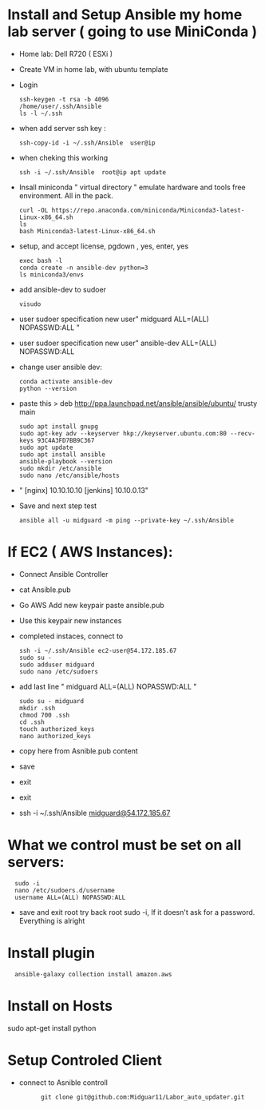 # Install and Setup Ansible my home lab server ( going to use MiniConda )

- Home lab: Dell R720 ( ESXi )
- Create VM in home lab, with ubuntu template
- Login

      ssh-keygen -t rsa -b 4096
      /home/user/.ssh/Ansible
      ls -l ~/.ssh

- when add server ssh key :

      ssh-copy-id -i ~/.ssh/Ansible  user@ip

- when cheking this working

      ssh -i ~/.ssh/Ansible  root@ip apt update

- Insall miniconda  " virtual directory " emulate hardware and tools free environment. All in the pack.

      curl -OL https://repo.anaconda.com/miniconda/Miniconda3-latest-Linux-x86_64.sh
      ls
      bash Miniconda3-latest-Linux-x86_64.sh

- setup, and accept license, pgdown , yes, enter, yes
      
      exec bash -l
      conda create -n ansible-dev python=3 
      ls miniconda3/envs

- add ansible-dev to sudoer
      
      visudo

- user sudoer specification new user" midguard ALL=(ALL) NOPASSWD:ALL "
 - user sudoer specification new user" ansible-dev ALL=(ALL) NOPASSWD:ALL

- change user ansible dev: 

      conda activate ansible-dev
      python --version

- paste this > deb http://ppa.launchpad.net/ansible/ansible/ubuntu/ trusty main

      sudo apt install gnupg
      sudo apt-key adv --keyserver hkp://keyserver.ubuntu.com:80 --recv-keys 93C4A3FD7BB9C367
      sudo apt update 
      sudo apt install ansible
      ansible-playbook --version
      sudo mkdir /etc/ansible
      sudo nano /etc/ansible/hosts

- " [nginx]
10.10.10.10
[jenkins]
10.10.0.13"

- Save and next step test

      ansible all -u midguard -m ping --private-key ~/.ssh/Ansible

# If EC2 ( AWS Instances):

- Connect Ansible Controller
- cat Ansible.pub
- Go AWS Add new keypair paste ansible.pub
- Use this keypair new instances
- completed instaces, connect to

      ssh -i ~/.ssh/Ansible ec2-user@54.172.185.67
      sudo su -
      sudo adduser midguard
      sudo nano /etc/sudoers

- add last line " midguard ALL=(ALL) NOPASSWD:ALL  "

      sudo su - midguard
      mkdir .ssh
      chmod 700 .ssh
      cd .ssh
      touch authorized_keys
      nano authorized_keys

- copy here from Asnible.pub content
- save
- exit
- exit
- ssh -i ~/.ssh/Ansible midguard@54.172.185.67

# What we control must be set on all servers:

      sudo -i
      nano /etc/sudoers.d/username
      username ALL=(ALL) NOPASSWD:ALL
      
  - save and exit root try back root sudo -i, If it doesn't ask for a password. Everything is alright


# Install plugin

      ansible-galaxy collection install amazon.aws

# Install on Hosts

sudo apt-get install python

# Setup Controled Client

- connect to Asnible controll

            git clone git@github.com:Midguar11/Labor_auto_updater.git

